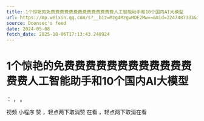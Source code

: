 ```yaml
---
title: 1个惊艳的免费费费费费费费费费费费费费费人工智能助手和10个国内AI大模型
url: https://mp.weixin.qq.com/s?__biz=Mzg4MzgwMDE2Mw==&mid=2247487333&idx=1&sn=4581baf3fe589609a122a55a42bb1705
source: Doonsec's feed
date: 2024-05-08
fetch_date: 2025-10-06T17:13:43.248924
---
```


# 1个惊艳的免费费费费费费费费费费费费费费人工智能助手和10个国内AI大模型

：
，
。

视频
小程序
赞
，轻点两下取消赞
在看
，轻点两下取消在看